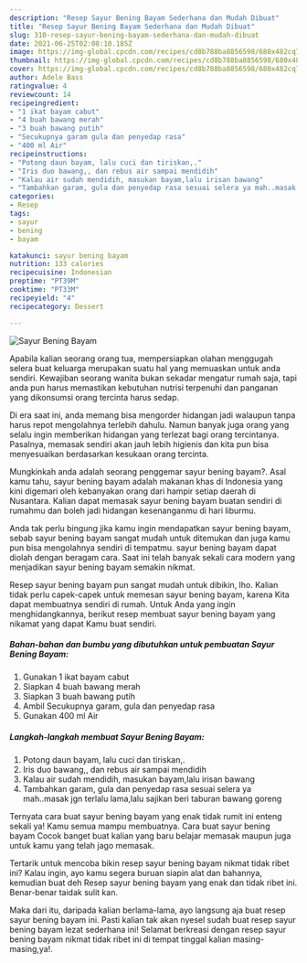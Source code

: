 ```yaml
---
description: "Resep Sayur Bening Bayam Sederhana dan Mudah Dibuat"
title: "Resep Sayur Bening Bayam Sederhana dan Mudah Dibuat"
slug: 310-resep-sayur-bening-bayam-sederhana-dan-mudah-dibuat
date: 2021-06-25T02:08:10.185Z
image: https://img-global.cpcdn.com/recipes/cd8b788ba8856598/680x482cq70/sayur-bening-bayam-foto-resep-utama.jpg
thumbnail: https://img-global.cpcdn.com/recipes/cd8b788ba8856598/680x482cq70/sayur-bening-bayam-foto-resep-utama.jpg
cover: https://img-global.cpcdn.com/recipes/cd8b788ba8856598/680x482cq70/sayur-bening-bayam-foto-resep-utama.jpg
author: Adele Bass
ratingvalue: 4
reviewcount: 14
recipeingredient:
- "1 ikat bayam cabut"
- "4 buah bawang merah"
- "3 buah bawang putih"
- "Secukupnya garam gula dan penyedap rasa"
- "400 ml Air"
recipeinstructions:
- "Potong daun bayam, lalu cuci dan tiriskan,."
- "Iris duo bawang,, dan rebus air sampai mendidih"
- "Kalau air sudah mendidih, masukan bayam,lalu irisan bawang"
- "Tambahkan garam, gula dan penyedap rasa sesuai selera ya mah..masak jgn terlalu lama,lalu sajikan beri taburan bawang goreng"
categories:
- Resep
tags:
- sayur
- bening
- bayam

katakunci: sayur bening bayam 
nutrition: 133 calories
recipecuisine: Indonesian
preptime: "PT39M"
cooktime: "PT33M"
recipeyield: "4"
recipecategory: Dessert

---
```



![Sayur Bening Bayam](https://img-global.cpcdn.com/recipes/cd8b788ba8856598/680x482cq70/sayur-bening-bayam-foto-resep-utama.jpg)

Apabila kalian seorang orang tua, mempersiapkan olahan menggugah selera buat keluarga merupakan suatu hal yang memuaskan untuk anda sendiri. Kewajiban seorang  wanita bukan sekadar mengatur rumah saja, tapi anda pun harus memastikan kebutuhan nutrisi terpenuhi dan panganan yang dikonsumsi orang tercinta harus sedap.

Di era  saat ini, anda memang bisa mengorder hidangan jadi walaupun tanpa harus repot mengolahnya terlebih dahulu. Namun banyak juga orang yang selalu ingin memberikan hidangan yang terlezat bagi orang tercintanya. Pasalnya, memasak sendiri akan jauh lebih higienis dan kita pun bisa menyesuaikan berdasarkan kesukaan orang tercinta. 



Mungkinkah anda adalah seorang penggemar sayur bening bayam?. Asal kamu tahu, sayur bening bayam adalah makanan khas di Indonesia yang kini digemari oleh kebanyakan orang dari hampir setiap daerah di Nusantara. Kalian dapat memasak sayur bening bayam buatan sendiri di rumahmu dan boleh jadi hidangan kesenanganmu di hari liburmu.

Anda tak perlu bingung jika kamu ingin mendapatkan sayur bening bayam, sebab sayur bening bayam sangat mudah untuk ditemukan dan juga kamu pun bisa mengolahnya sendiri di tempatmu. sayur bening bayam dapat diolah dengan beragam cara. Saat ini telah banyak sekali cara modern yang menjadikan sayur bening bayam semakin nikmat.

Resep sayur bening bayam pun sangat mudah untuk dibikin, lho. Kalian tidak perlu capek-capek untuk memesan sayur bening bayam, karena Kita dapat membuatnya sendiri di rumah. Untuk Anda yang ingin menghidangkannya, berikut resep membuat sayur bening bayam yang nikamat yang dapat Kamu buat sendiri.

<!--inarticleads1-->

##### Bahan-bahan dan bumbu yang dibutuhkan untuk pembuatan Sayur Bening Bayam:

1. Gunakan 1 ikat bayam cabut
1. Siapkan 4 buah bawang merah
1. Siapkan 3 buah bawang putih
1. Ambil Secukupnya garam, gula dan penyedap rasa
1. Gunakan 400 ml Air




<!--inarticleads2-->

##### Langkah-langkah membuat Sayur Bening Bayam:

1. Potong daun bayam, lalu cuci dan tiriskan,.
1. Iris duo bawang,, dan rebus air sampai mendidih
1. Kalau air sudah mendidih, masukan bayam,lalu irisan bawang
1. Tambahkan garam, gula dan penyedap rasa sesuai selera ya mah..masak jgn terlalu lama,lalu sajikan beri taburan bawang goreng




Ternyata cara buat sayur bening bayam yang enak tidak rumit ini enteng sekali ya! Kamu semua mampu membuatnya. Cara buat sayur bening bayam Cocok banget buat kalian yang baru belajar memasak maupun juga untuk kamu yang telah jago memasak.

Tertarik untuk mencoba bikin resep sayur bening bayam nikmat tidak ribet ini? Kalau ingin, ayo kamu segera buruan siapin alat dan bahannya, kemudian buat deh Resep sayur bening bayam yang enak dan tidak ribet ini. Benar-benar taidak sulit kan. 

Maka dari itu, daripada kalian berlama-lama, ayo langsung aja buat resep sayur bening bayam ini. Pasti kalian tak akan nyesel sudah buat resep sayur bening bayam lezat sederhana ini! Selamat berkreasi dengan resep sayur bening bayam nikmat tidak ribet ini di tempat tinggal kalian masing-masing,ya!.

